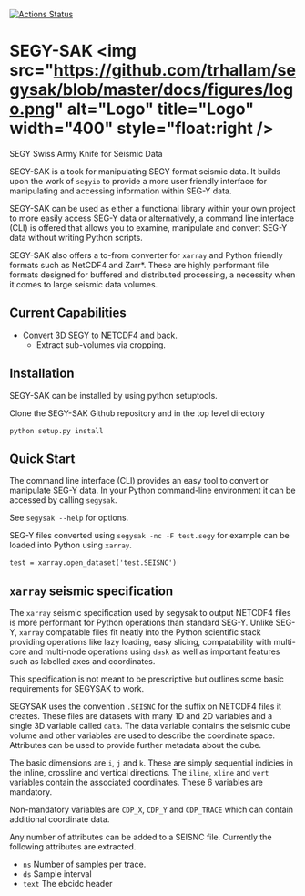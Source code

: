 [![Actions Status](https://github.com/trhallam/segysak/workflows/python_build/badge.svg)](https://github.com/trhallam/segysak/actions)

# SEGY-SAK <img src="https://github.com/trhallam/segysak/blob/master/docs/figures/logo.png" alt="Logo" title="Logo" width="400" style="float:right />
SEGY Swiss Army Knife for Seismic Data

SEGY-SAK is a took for manipulating SEGY format seismic data. It builds upon the work of `segyio` to provide a more
user friendly interface for manipulating and accessing information within SEG-Y data.

SEGY-SAK can be used as either a functional library within your own project to more easily access SEG-Y data or
alternatively, a command line interface (CLI) is offered that allows you to examine, manipulate and convert SEG-Y data
without writing Python scripts.

SEGY-SAK also offers a to-from converter for `xarray` and Python friendly formats such as NetCDF4 and Zarr*. These are
highly performant file formats designed for buffered and distributed processing, a necessity when it comes to large
seismic data volumes.

## Current Capabilities
 * Convert 3D SEGY to NETCDF4 and back.
    * Extract sub-volumes via cropping.

## Installation
SEGY-SAK can be installed by using python setuptools.

Clone the SEGY-SAK Github repository and in the top level directory

```
python setup.py install
```

## Quick Start

The command line interface (CLI) provides an easy tool to convert or manipulate SEG-Y data. In your Python command-line
environment it can be accessed by calling `segysak`.

See `segysak --help` for options.

SEG-Y files converted using `segysak -nc -F test.segy` for example can be loaded into Python using `xarray`.
```
test = xarray.open_dataset('test.SEISNC')
```

## `xarray` seismic specification
The `xarray` seismic specification used by segysak to output NETCDF4 files is more performant for Python operations than
standard SEG-Y. Unlike SEG-Y, `xarray` compatable files fit neatly into the Python scientific stack providing operations
like lazy loading, easy slicing, compatability with multi-core and multi-node operations using `dask` as well as
important features such as labelled axes and coordinates.

This specification is not meant to be prescriptive but outlines some basic requirements for SEGYSAK to work.

SEGYSAK uses the convention `.SEISNC` for the suffix on NETCDF4 files it creates. These files are datasets with many 1D
and 2D variables and a single 3D variable called `data`. The data variable contains the seismic cube volume and other 
variables are used to describe the coordinate space. Attributes can be used to provide further metadata about the cube.

The basic dimensions are `i`, `j` and `k`. These are simply sequential indicies in the inline, crossline and vertical 
directions. The `iline`, `xline` and `vert` variables contain the associated coordinates. These 6 variables are mandatory.

Non-mandatory variables are `CDP_X`, `CDP_Y` and `CDP_TRACE` which can contain additional coordinate data.

Any number of attributes can be added to a SEISNC file. Currently the following attributes are extracted. 
 * `ns` Number of samples per trace.
 * `ds` Sample interval
 * `text` The ebcidc header
